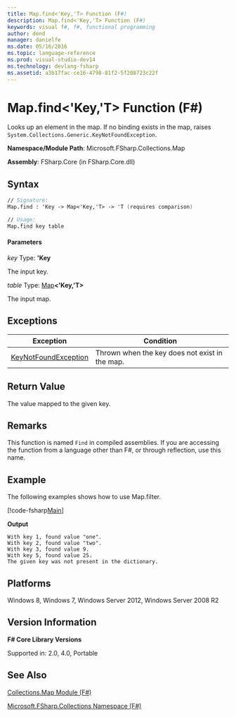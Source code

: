 ```yaml
---
title: Map.find<'Key,'T> Function (F#)
description: Map.find<'Key,'T> Function (F#)
keywords: visual f#, f#, functional programming
author: dend
manager: danielfe
ms.date: 05/16/2016
ms.topic: language-reference
ms.prod: visual-studio-dev14
ms.technology: devlang-fsharp
ms.assetid: a3b17fac-ce16-4798-81f2-5f208723c22f
---
```


# Map.find<'Key,'T> Function (F#)

Looks up an element in the map. If no binding exists in the map, raises `System.Collections.Generic.KeyNotFoundException`.

**Namespace/Module Path**: Microsoft.FSharp.Collections.Map

**Assembly**: FSharp.Core (in FSharp.Core.dll)


## Syntax

```fsharp
// Signature:
Map.find : 'Key -> Map<'Key,'T> -> 'T (requires comparison)

// Usage:
Map.find key table
```

#### Parameters
*key*
Type: **'Key**


The input key.


*table*
Type: [Map](https://msdn.microsoft.com/library/975316ea-55e3-4987-9994-90897ad45664)**&lt;'Key,'T&gt;**


The input map.

## Exceptions
|Exception|Condition|
|----|----|
|[KeyNotFoundException](https://msdn.microsoft.com/library/system.collections.generic.keynotfoundexception.aspx)|Thrown when the key does not exist in the map.|

## Return Value

The value mapped to the given key.

## Remarks
This function is named `Find` in compiled assemblies. If you are accessing the function from a language other than F#, or through reflection, use this name.

## Example

The following examples shows how to use Map.filter.

[!code-fsharp[Main](~samples/snippets/fsharp/maps/snippet6.fs)]

**Output**

```
With key 1, found value "one".
With key 2, found value "two".
With key 3, found value 9.
With key 5, found value 25.
The given key was not present in the dictionary.
```

## Platforms
Windows 8, Windows 7, Windows Server 2012, Windows Server 2008 R2


## Version Information
**F# Core Library Versions**

Supported in: 2.0, 4.0, Portable

## See Also
[Collections.Map Module &#40;F&#35;&#41;](Collections.Map-Module-%5BFSharp%5D.md)

[Microsoft.FSharp.Collections Namespace &#40;F&#35;&#41;](Microsoft.FSharp.Collections-Namespace-%5BFSharp%5D.md)
